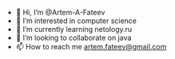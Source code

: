 - 👋 Hi, I’m @Artem-A-Fateev
- 👀 I’m interested in computer science
- 🌱 I’m currently learning netology.ru
- 💞️ I’m looking to collaborate on java
- 📫 How to reach me artem.fateev@gmail.com

<!---
Artem-A-Fateev/Artem-A-Fateev is a ✨ special ✨ repository because its `README.md` (this file) appears on your GitHub profile.
You can click the Preview link to take a look at your changes.
--->
